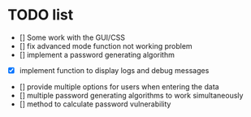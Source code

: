 # TODO list

- [] Some work with the GUI/CSS
- [] fix advanced mode function not working problem
- [] implement a password generating algorithm
- [x] implement function to display logs and debug messages
- [] provide multiple options for users when entering the data
- [] multiple password generating algorithms to work simultaneously
- [] method to calculate password vulnerability
